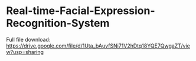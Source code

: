 # Real-time-Facial-Expression-Recognition-System
Full file download:
https://drive.google.com/file/d/1Uta_bAuvfSNi71V2hDtq18YQE7QwgaZT/view?usp=sharing
